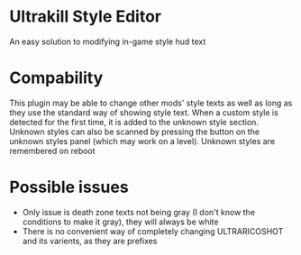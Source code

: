 # Ultrakill Style Editor
An easy solution to modifying in-game style hud text
# Compability
This plugin may be able to change other mods' style texts as well as long as they use the standard way of showing style text. When a custom style is detected for the first time, it is added to the unknown style section. Unknown styles can also be scanned by pressing the button on the unknown styles panel (which may work on a level). Unknown styles are remembered on reboot
# Possible issues
* Only issue is death zone texts not being gray (I don't know the conditions to make it gray), they will always be white
* There is no convenient way of completely changing ULTRARICOSHOT and its varients, as they are prefixes
